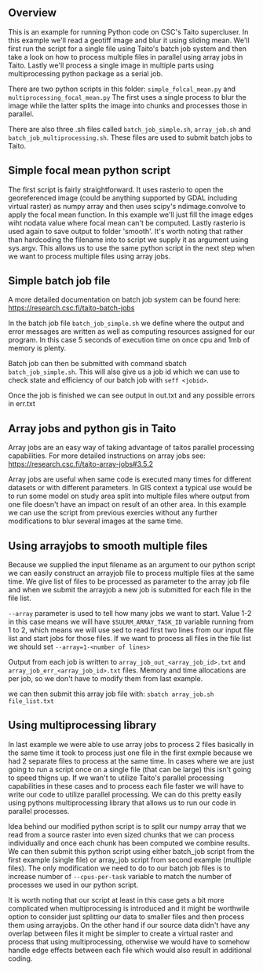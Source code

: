 ## Overview
This is an example for running Python code on CSC's Taito supercluser. In this example we'll read a geotiff image and blur it using sliding mean. We'll first run the script for a single file using Taito's batch job system and then take a look on how to process multiple files in parallel using array jobs in Taito. Lastly we'll process a single image in multiple parts using multiprocessing python package as a serial job.

There are two python scripts in this folder: `simple_folcal_mean.py` and `multiprocessing_focal_mean.py` The first uses a single process to blur the image while the latter splits the image into chunks and processes those in parallel.

There are also three .sh files called `batch_job_simple.sh`, `array_job.sh` and `batch_job_multiprocessing.sh`. These files are used to submit batch jobs to Taito.

## Simple focal mean python script
The first script is fairly straightforward. It uses rasterio to open the georeferenced image (could be anything supported by GDAL including virtual raster) as numpy array and then uses scipy's ndimage.convolve to apply the focal mean function. In this example we'll just fill the image edges wiht nodata value where focal mean can't be computed. Lastly rasterio is used again to save output to folder 'smooth'. It's worth noting that rather than hardcoding the filename into to script we supply it as argument using sys.argv. This allows us to use the same python script in the next step when we want to process multiple files using array jobs.

## Simple batch job file

A more detailed documentation on batch job system can be found here: https://research.csc.fi/taito-batch-jobs

In the batch job file `batch_job_simple.sh` we define where the output and error messages are written as well as computing resources assigned for our program. In this case 5 seconds of execution time on once cpu and 1mb of memory is plenty.

Batch job can then be submitted with command sbatch `batch_job_simple.sh`. This will also give us a job id which we can use to check state and efficiency of our batch job with `seff <jobid>`.

Once the job is finished we can see output in out.txt and any possible errors in err.txt

## Array jobs and python gis in Taito
Array jobs are an easy way of taking advantage of taitos parallel processing capabilities. For more detailed instructions on array jobs see: https://research.csc.fi/taito-array-jobs#3.5.2

Array jobs are useful when same code is executed many times for different datasets or with different parameters. In GIS context a typical use would be to run some model on study area split into multiple files where output from one file doesn't have an impact on result of an other area. In this example we can use the script from previous exercies without any further modifications to blur several images at the same time.

## Using arrayjobs to smooth multiple files
Because we supplied the input filename as an argument to our python script we can easily construct an arrayjob file to process multiple files at the same time. We give list of files to be processed as parameter to the array job file and when we submit the arrayjob a new job is submitted for each file in the file list.

`--array` parameter is used to tell how many jobs we want to start. Value 1-2 in this case means we will have `$SULRM_ARRAY_TASK_ID` variable running from 1 to 2, which means we will use sed to read first two lines from our input file list and start jobs for those files. If we want to process all files in the file list we should set `--array=1-<number of lines>`

Output from each job is written to `array_job_out_<array_job_id>.txt` and `array_job_err_<array_job_id>.txt` files. Memory and time allocations are per job, so we don't have to modify them from last example.

we can then submit this array job file with:
`sbatch array_job.sh file_list.txt`

## Using multiprocessing library
In last example we were able to use array jobs to process 2 files basically in the same time it took to process just one file in the first exmple because we had 2 separate files to process at the same time. In cases where we are just going to run a script once on a single file (that can be large) this isn't going to speed thigns up. If we wan't to utilize Taito's parallel processing capabilities in these cases and to process each file faster we will have to  write our code to utilize parallel processing. We can do this pretty easily using pythons multiprocessing library that allows us to run our code in parallel processes.

Idea behind our modified python script is to split our numpy array that we read from a source raster into even sized chunks that we can process individually and once each chunk has been computed we combine results. We can then submit this python script using either batch\_job script from the first example (single file) or array\_job script from second example (multiple files). The only modification we need to do to our batch job files is to increase number of `--cpus-per-task` variable to match the number of processes we used in our python script.

It is worth noting that our script at least in this case gets a bit more complicated when multiprocessing is introduced and it might be worthwile option to consider just splitting our data to smaller files and then process them using arrayjobs. On the other hand if our source data didn't have any overlap between files it might be simpler to create a virtual raster and process that using multiprocessing, otherwise we would have to somehow handle edge effects between each file which would also result in additional coding.
